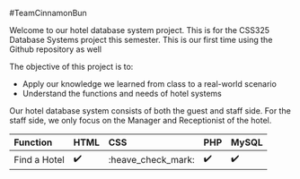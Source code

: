 #TeamCinnamonBun

Welcome to our hotel database system project. This is for the CSS325 Database Systems project this semester.
This is our first time using the Github repository as well

The objective of this project is to:
- Apply our knowledge we learned from class to a real-world scenario
- Understand the functions and needs of hotel systems


Our hotel database system consists of both the guest and staff side. For the staff side, we only focus on
the Manager and Receptionist of the hotel. 

Function | HTML | CSS | PHP | MySQL | 
:------------ | :-------------| :-------------| :-------------| :-------------
Find a Hotel | :heavy_check_mark: |  :heave_check_mark: | :heavy_check_mark: | :heavy_check_mark:
